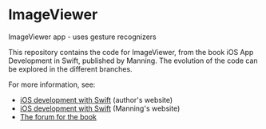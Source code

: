 # ImageViewer
ImageViewer app - uses gesture recognizers

This repository contains the code for ImageViewer, from the book iOS App Development in Swift, published by Manning. The evolution of the code can be explored in the different branches.

For more information, see:
* [iOS development with Swift](http://iosdevelopmentwithswift.com) (author's website)
* [iOS development with Swift](https://www.manning.com/books/ios-development-with-swift) (Manning's website)
* [The forum for the book](https://forums.manning.com/forums/ios-development-with-swift-grummitt)
